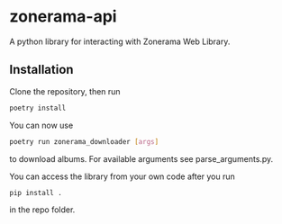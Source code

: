 # zonerama-api
A python library for interacting with Zonerama Web Library.

## Installation
Clone the repository, then run

```sh
poetry install
```

You can now use

```sh
poetry run zonerama_downloader [args]
```

to download albums. For available arguments see parse_arguments.py.

You can access the library from your own code after you run

```sh
pip install .
```

in the repo folder.